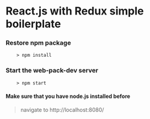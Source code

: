 # React.js with Redux simple boilerplate

### Restore npm package
```
	> npm install
```


### Start the web-pack-dev server
```
	> npm start
```

#### Make sure that you have node.js installed before
> navigate to http://localhost:8080/
